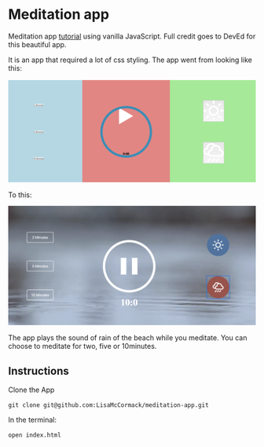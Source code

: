 # Meditation app
Meditation app <a href="https://www.youtube.com/watch?v=oMBXdZzYqEk&list=PLDyQo7g0_nsXlSfuoBpG5Fgz0Qe3IvWnA&index=10">tutorial</a> using vanilla JavaScript.  Full credit goes to DevEd for this beautiful app.

It is an app that required a lot of css styling.  The app went from looking like this:

![alt text](./images/styling.png)


To this:

![alt text](./images/nicestyling.png)


The app plays the sound of rain of the beach while you meditate.  You can choose to meditate for two, five or 10minutes.  

## Instructions

Clone the App
```
git clone git@github.com:LisaMcCormack/meditation-app.git
```

In the terminal:
```
open index.html
```

